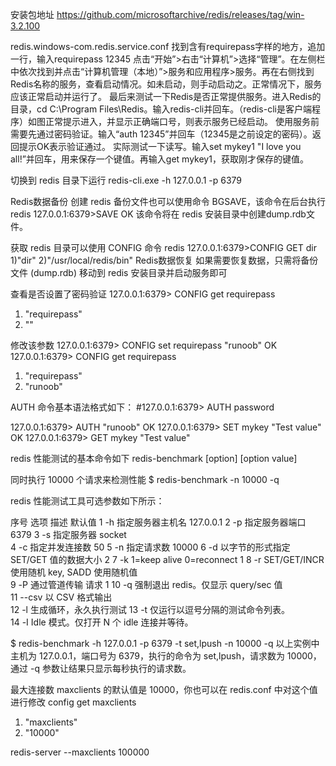 安装包地址
https://github.com/microsoftarchive/redis/releases/tag/win-3.2.100

redis.windows-com.redis.service.conf 找到含有requirepass字样的地方，追加一行，输入requirepass 12345
点击“开始”>右击“计算机”>选择“管理”。在左侧栏中依次找到并点击“计算机管理（本地）”>服务和应用程序>服务。再在右侧找到Redis名称的服务，查看启动情况。如未启动，则手动启动之。正常情况下，服务应该正常启动并运行了。
最后来测试一下Redis是否正常提供服务。进入Redis的目录，cd C:\Program Files\Redis。输入redis-cli并回车。（redis-cli是客户端程序）如图正常提示进入，并显示正确端口号，则表示服务已经启动。
使用服务前需要先通过密码验证。输入“auth 12345”并回车（12345是之前设定的密码）。返回提示OK表示验证通过。
实际测试一下读写。输入set mykey1 "I love you all!”并回车，用来保存一个键值。再输入get mykey1，获取刚才保存的键值。

切换到 redis 目录下运行
redis-cli.exe -h 127.0.0.1 -p 6379

Redis数据备份
创建 redis 备份文件也可以使用命令 BGSAVE，该命令在后台执行
redis 127.0.0.1:6379>SAVE
OK
该命令将在 redis 安装目录中创建dump.rdb文件。

获取 redis 目录可以使用 CONFIG 命令
redis 127.0.0.1:6379>CONFIG GET dir
1)"dir"
2)"/usr/local/redis/bin"
Redis数据恢复
如果需要恢复数据，只需将备份文件 (dump.rdb) 移动到 redis 安装目录并启动服务即可

查看是否设置了密码验证
127.0.0.1:6379> CONFIG get requirepass
1) "requirepass"
2) ""

修改该参数
127.0.0.1:6379> CONFIG set requirepass "runoob"
OK
127.0.0.1:6379> CONFIG get requirepass
1) "requirepass"
2) "runoob"

AUTH 命令基本语法格式如下：
#127.0.0.1:6379> AUTH password

127.0.0.1:6379> AUTH "runoob"
OK
127.0.0.1:6379> SET mykey "Test value"
OK
127.0.0.1:6379> GET mykey
"Test value"

redis 性能测试的基本命令如下
redis-benchmark [option] [option value]

同时执行 10000 个请求来检测性能
$ redis-benchmark -n 10000  -q

redis 性能测试工具可选参数如下所示：

序号	选项	描述	默认值
1	-h	指定服务器主机名	127.0.0.1
2	-p	指定服务器端口	6379
3	-s	指定服务器 socket	
4	-c	指定并发连接数	50
5	-n	指定请求数	10000
6	-d	以字节的形式指定 SET/GET 值的数据大小	2
7	-k	1=keep alive 0=reconnect	1
8	-r	SET/GET/INCR 使用随机 key, SADD 使用随机值	
9	-P	通过管道传输 <numreq> 请求	1
10	-q	强制退出 redis。仅显示 query/sec 值	
11	--csv	以 CSV 格式输出	
12	-l	生成循环，永久执行测试	
13	-t	仅运行以逗号分隔的测试命令列表。	
14	-I	Idle 模式。仅打开 N 个 idle 连接并等待。

$ redis-benchmark -h 127.0.0.1 -p 6379 -t set,lpush -n 10000 -q
以上实例中主机为 127.0.0.1，端口号为 6379，执行的命令为 set,lpush，请求数为 10000，通过 -q 参数让结果只显示每秒执行的请求数。

最大连接数
maxclients 的默认值是 10000，你也可以在 redis.conf 中对这个值进行修改
config get maxclients

1) "maxclients"
2) "10000"

redis-server --maxclients 100000